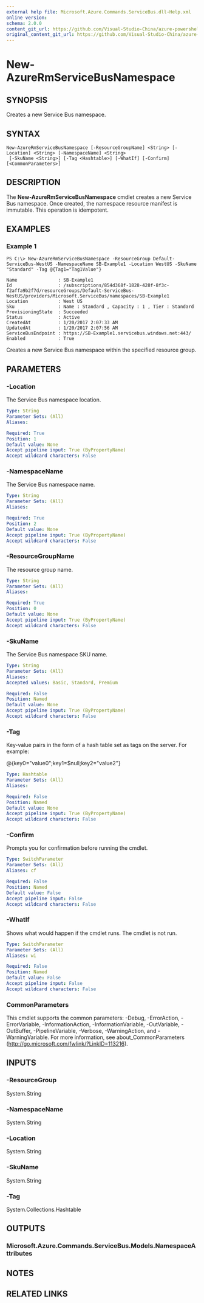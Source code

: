 ```yaml
---
external help file: Microsoft.Azure.Commands.ServiceBus.dll-Help.xml
online version:
schema: 2.0.0
content_git_url: https://github.com/Visual-Studio-China/azure-powershell/blob/preview/src/ResourceManager/ServiceBus/Commands.ServiceBus/help/New-AzureRmServiceBusNamespace.md
original_content_git_url: https://github.com/Visual-Studio-China/azure-powershell/blob/preview/src/ResourceManager/ServiceBus/Commands.ServiceBus/help/New-AzureRmServiceBusNamespace.md
---
```


# New-AzureRmServiceBusNamespace

## SYNOPSIS
Creates a new Service Bus namespace.

## SYNTAX

```
New-AzureRmServiceBusNamespace [-ResourceGroupName] <String> [-Location] <String> [-NamespaceName] <String>
 [-SkuName <String>] [-Tag <Hashtable>] [-WhatIf] [-Confirm] [<CommonParameters>]
```

## DESCRIPTION
The **New-AzureRmServiceBusNamespace** cmdlet creates a new Service Bus namespace. Once created, the namespace resource manifest is immutable. This operation is idempotent.

## EXAMPLES

### Example 1
```
PS C:\> New-AzureRmServiceBusNamespace -ResourceGroup Default-ServiceBus-WestUS -NamespaceName SB-Example1 -Location WestUS -SkuName "Standard" -Tag @{Tag1="Tag1Value"}

Name               : SB-Example1
Id                 : /subscriptions/854d368f-1828-428f-8f3c-f2affa9b2f7d/resourceGroups/Default-ServiceBus-WestUS/providers/Microsoft.ServiceBus/namespaces/SB-Example1
Location           : West US
Sku                : Name : Standard , Capacity : 1 , Tier : Standard
ProvisioningState  : Succeeded
Status             : Active
CreatedAt          : 1/20/2017 2:07:33 AM
UpdatedAt          : 1/20/2017 2:07:56 AM
ServiceBusEndpoint : https://SB-Example1.servicebus.windows.net:443/
Enabled            : True
```

Creates a new Service Bus namespace within the specified resource group.

## PARAMETERS

### -Location
The Service Bus namespace location.

```yaml
Type: String
Parameter Sets: (All)
Aliases:

Required: True
Position: 1
Default value: None
Accept pipeline input: True (ByPropertyName)
Accept wildcard characters: False
```

### -NamespaceName
The Service Bus namespace name.

```yaml
Type: String
Parameter Sets: (All)
Aliases:

Required: True
Position: 2
Default value: None
Accept pipeline input: True (ByPropertyName)
Accept wildcard characters: False
```

### -ResourceGroupName
The resource group name.

```yaml
Type: String
Parameter Sets: (All)
Aliases:

Required: True
Position: 0
Default value: None
Accept pipeline input: True (ByPropertyName)
Accept wildcard characters: False
```

### -SkuName
The Service Bus namespace SKU name.

```yaml
Type: String
Parameter Sets: (All)
Aliases:
Accepted values: Basic, Standard, Premium

Required: False
Position: Named
Default value: None
Accept pipeline input: True (ByPropertyName)
Accept wildcard characters: False
```

### -Tag
Key-value pairs in the form of a hash table set as tags on the server. For example:

@{key0="value0";key1=$null;key2="value2"}

```yaml
Type: Hashtable
Parameter Sets: (All)
Aliases:

Required: False
Position: Named
Default value: None
Accept pipeline input: True (ByPropertyName)
Accept wildcard characters: False
```

### -Confirm
Prompts you for confirmation before running the cmdlet.

```yaml
Type: SwitchParameter
Parameter Sets: (All)
Aliases: cf

Required: False
Position: Named
Default value: False
Accept pipeline input: False
Accept wildcard characters: False
```

### -WhatIf
Shows what would happen if the cmdlet runs. The cmdlet is not run.

```yaml
Type: SwitchParameter
Parameter Sets: (All)
Aliases: wi

Required: False
Position: Named
Default value: False
Accept pipeline input: False
Accept wildcard characters: False
```

### CommonParameters
This cmdlet supports the common parameters: -Debug, -ErrorAction, -ErrorVariable, -InformationAction, -InformationVariable, -OutVariable, -OutBuffer, -PipelineVariable, -Verbose, -WarningAction, and -WarningVariable. For more information, see about_CommonParameters (http://go.microsoft.com/fwlink/?LinkID=113216).

## INPUTS

### -ResourceGroup
 System.String

### -NamespaceName
 System.String

### -Location
 System.String

### -SkuName
 System.String

### -Tag
 System.Collections.Hashtable

## OUTPUTS

### Microsoft.Azure.Commands.ServiceBus.Models.NamespaceAttributes

## NOTES

## RELATED LINKS
